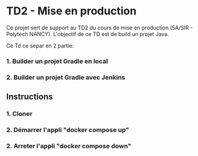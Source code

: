 # TD2 - Mise en production

Ce projet sert de support au TD2 du cours de mise en production (5A/SIR - Polytech NANCY). L'objectif de ce TD est de build un projet Java.

Ce Td ce separ en 2 partie:

### 1. Builder un projet Gradle en local

### 2. Builder un projet Gradle avec Jenkins

## Instructions

### 1. Cloner  

### 2. Démarrer l'appli "docker compose up"

### 2. Arreter l'appli "docker compose down"